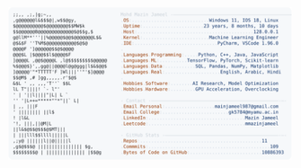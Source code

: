 <picture>
  <source srcset="https://raw.githubusercontent.com/mmazinjameel/mmazinjameel/main/dark_mode.svg?v=1752560241" media="(prefers-color-scheme: dark)">
  <img src="https://raw.githubusercontent.com/mmazinjameel/mmazinjameel/main/light_mode.svg?v=1752560241">
</picture>
